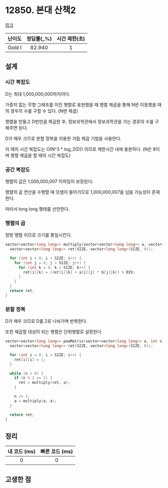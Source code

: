 # 12850. 본대 산책2

[링크](https://www.acmicpc.net/problem/12850)

| 난이도 | 정답률(\_%) | 시간 제한(초) |
| :----: | :---------: | :-----------: |
| Gold I |   82.940    |       1       |

## 설계

### 시간 복잡도

D는 최대 1,000,000,000까지이다.

가중치 없는 무향 그래프를 이진 행렬로 표현했을 때 행렬 제곱을 통해 N번 이동했을 때의 경우의 수를 구할 수 있다. (N번 제곱)

행렬을 만들고 D번만큼 제곱한 후, 정보과학관에서 정보과학관을 가는 경로의 수를 구해주면 된다.

D가 매우 크므로 분할 정복을 이용한 거듭 제곱 기법을 사용한다.

이 때의 시간 복잡도는 O(N^3 \* log_2(D)) 이므로 제한시간 내에 충분하다. (N은 8이며 행렬 제곱을 할 때의 시간 복잡도)

### 공간 복잡도

행렬의 값은 1,000,000,007 이하임이 보장된다.

행렬의 곱 연산을 수행할 때 덧셈이 들어가므로 1,000,000,007을 넘을 가능성이 존재한다.

따라서 long long 형태를 선언한다.

### 행렬의 곱

정방 행렬 이므로 크기를 통일시킨다.

```cpp
vector<vector<long long>> multiply(vector<vector<long long>> a, vector<vector<long long>> b) {
  vector<vector<long long>> ret(SIZE, vector<long long>(SIZE, 0));

  for (int i = 0; i < SIZE; i++) {
    for (int j = 0; j < SIZE; j++) {
      for (int k = 0; k < SIZE; k++) {
        ret[i][k] = (ret[i][k] + a[i][j] * b[j][k]) % DIV;
      }
    }
  }
  return ret;
}
```

### 분할 정복

D가 매우 크므로 D를 2로 나눠가며 반복한다.

또한 제곱할 대상이 되는 행렬은 단위행렬로 설정한다.

```cpp
vector<vector<long long>> powMatrix(vector<vector<long long>> a, int n) {
  vector<vector<long long>> ret(SIZE, vector<long long>(SIZE, 0));

  for (int i = 0; i < SIZE; i++) {
    ret[i][i] = 1;
  }

  while (n > 0) {
    if (n % 2 == 1) {
      ret = multiply(ret, a);
    }

    n /= 2;
    a = multiply(a, a);
  }

  return ret;
}
```

## 정리

| 내 코드 (ms) | 빠른 코드 (ms) |
| :----------: | :------------: |
|      0       |       0        |

## 고생한 점
